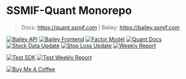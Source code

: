 # SSMIF-Quant Monorepo

> Docs: https://quant.ssmif.com | Bailey: https://bailey.ssmif.com

[![Bailey API](https://github.com/SSMIF-Quant/quant/actions/workflows/bailey_api.yml/badge.svg)](https://github.com/SSMIF-Quant/quant/actions/workflows/bailey_api.yml)
[![Bailey Frontend](https://github.com/SSMIF-Quant/quant/actions/workflows/bailey_frontend.yml/badge.svg)](https://github.com/SSMIF-Quant/quant/actions/workflows/bailey_frontend.yml)
[![Factor Model](https://github.com/SSMIF-Quant/quant/actions/workflows/factor_model.yml/badge.svg)](https://github.com/SSMIF-Quant/quant/actions/workflows/factor_model.yml)
[![Quant Docs](https://github.com/SSMIF-Quant/quant/actions/workflows/quant_docs.yml/badge.svg)](https://github.com/SSMIF-Quant/quant/actions/workflows/quant_docs.yml)
[![Stock Data Update](https://github.com/SSMIF-Quant/quant/actions/workflows/stock_data_update.yml/badge.svg)](https://github.com/SSMIF-Quant/quant/actions/workflows/stock_data_update.yml)
[![Stop Loss Update](https://github.com/SSMIF-Quant/quant/actions/workflows/stop_loss_update.yml/badge.svg)](https://github.com/SSMIF-Quant/quant/actions/workflows/stop_loss_update.yml)
[![Weekly Report](https://github.com/SSMIF-Quant/quant/actions/workflows/weekly_report.yml/badge.svg)](https://github.com/SSMIF-Quant/quant/actions/workflows/weekly_report.yml)

[![Test SDK](https://github.com/SSMIF-Quant/quant/actions/workflows/test_sdk.yml/badge.svg)](https://github.com/SSMIF-Quant/quant/actions/workflows/test_sdk.yml)
[![Test Weekly Report](https://github.com/SSMIF-Quant/quant/actions/workflows/test_weekly_report.yml/badge.svg)](https://github.com/SSMIF-Quant/quant/actions/workflows/test_weekly_report.yml)

[![Buy Me A Coffee](https://www.buymeacoffee.com/assets/img/custom_images/orange_img.png)](https://www.buymeacoffee.com/IU2gHt3Qn)
